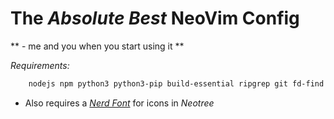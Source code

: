 # The _Absolute Best_ NeoVim Config

** - me and you when you start using it **

_Requirements:_

```bash
    nodejs npm python3 python3-pip build-essential ripgrep git fd-find
```

* Also requires a [_Nerd Font_](https://www.nerdfonts.com/) for icons in _Neotree_
